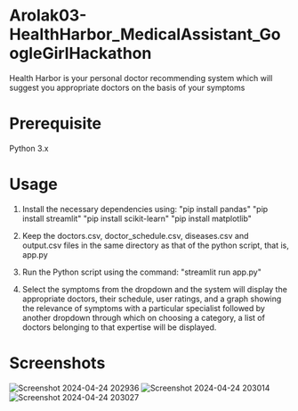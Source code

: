 # Arolak03-HealthHarbor_MedicalAssistant_GoogleGirlHackathon
Health Harbor is your personal doctor recommending system which will suggest you appropriate doctors on the basis of  your symptoms

# Prerequisite
Python 3.x


# Usage
1. Install the necessary dependencies using: 
"pip install pandas"
"pip install streamlit" 
"pip install scikit-learn"
"pip install matplotlib"

3. Keep the doctors.csv, doctor_schedule.csv, diseases.csv and output.csv files in the same directory as that of the python script, that is, app.py

4. Run the Python script using the command:  "streamlit run app.py"

5. Select the symptoms from the dropdown and the system will display the appropriate doctors, their schedule, user ratings, and a graph showing the relevance of symptoms with a particular specialist followed by another dropdown through which on choosing a category, a list of doctors belonging to that expertise will be displayed.


# Screenshots
![Screenshot 2024-04-24 202936](https://github.com/Arolak03/Arolak03-HealthHarbor_MedicalAssistant_GoogleGirlHackathon/assets/100058791/73b8dcae-bdfc-4e1c-86c4-77620cbc30d2)
![Screenshot 2024-04-24 203014](https://github.com/Arolak03/Arolak03-HealthHarbor_MedicalAssistant_GoogleGirlHackathon/assets/100058791/554b3e4e-5886-4134-9230-c35bdf3aa00b)
![Screenshot 2024-04-24 203027](https://github.com/Arolak03/Arolak03-HealthHarbor_MedicalAssistant_GoogleGirlHackathon/assets/100058791/c7601571-554e-4774-9a87-ffa8cadfec5f)
